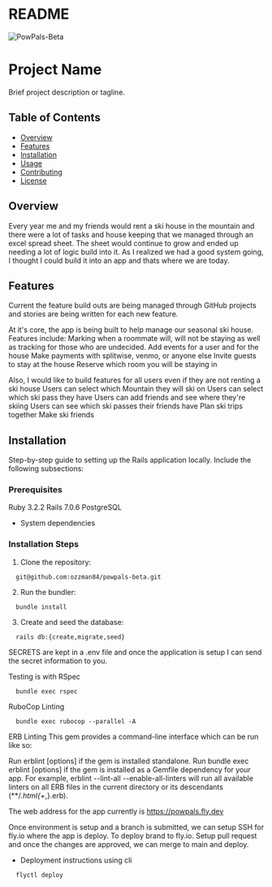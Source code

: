 # README

![PowPals-Beta](https://github.com/ozzman84/powpals-beta/actions/workflows/ci.yml/badge.svg)
# Project Name

Brief project description or tagline.

## Table of Contents
- [Overview](#overview)
- [Features](#features)
- [Installation](#installation)
- [Usage](#usage)
- [Contributing](#contributing)
- [License](#license)

## Overview
Every year me and my friends would rent a ski house in the mountain and there were a lot of tasks and house keeping that we managed through an excel spread sheet. The sheet would continue to grow and ended up needing a lot of logic build into it. As I realized we had a good system going, I thought I could build it into an app and thats where we are today.

## Features
Current the feature build outs are being managed through GitHub projects and stories are being written for each new feature. 

At it's core, the app is being built to help manage our seasonal ski house. 
Features include:
Marking when a roommate will, will not be staying as well as tracking for those who are undecided.
Add events for a user and for the house
Make payments with splitwise, venmo, or anyone else
Invite guests to stay at the house
Reserve which room you will be staying in

Also, I would like to build features for all users even if they are not renting a ski house
Users can select which Mountain they will ski on
Users can select which ski pass they have
Users can add friends and see where they're skiing
Users can see which ski passes their friends have
Plan ski trips together
Make ski friends

## Installation
Step-by-step guide to setting up the Rails application locally. Include the following subsections:

### Prerequisites
Ruby 3.2.2
Rails 7.0.6
PostgreSQL

* System dependencies

### Installation Steps
1. Clone the repository:
```
  git@github.com:ozzman84/powpals-beta.git
```

2. Run the bundler:
```
  bundle install
```

3. Create and seed the database:
```
  rails db:{create,migrate,seed}
```

SECRETS are kept in a .env file and once the application is setup I can send the secret information to you.

Testing is with RSpec
```
  bundle exec rspec
```

RuboCop Linting
```
  bundle exec rubocop --parallel -A
```

ERB Linting
This gem provides a command-line interface which can be run like so:

Run erblint [options] if the gem is installed standalone.
Run bundle exec erblint [options] if the gem is installed as a Gemfile dependency for your app.
For example, erblint --lint-all --enable-all-linters will run all available linters on all ERB files in the current directory or its descendants (**/*.html{+*,}.erb).

The web address for the app currently is https://powpals.fly.dev

Once environment is setup and a branch is submitted, we can setup SSH for fly.io where the app is deploy. To deploy brand to fly.io. Setup pull request and once the changes are approved, we can merge to main and deploy.

* Deployment instructions using cli
```
  flyctl deploy
```
